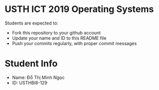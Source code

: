 USTH ICT 2019 Operating Systems
=====================================

Students are expected to:

* Fork this repository to your github account
* Update your name and ID to this README file
* Push your commits regularly, with proper commit messages

Student Info
=======================

* Name: Đỗ Thị Minh Ngọc
* ID: USTHBi8-129



